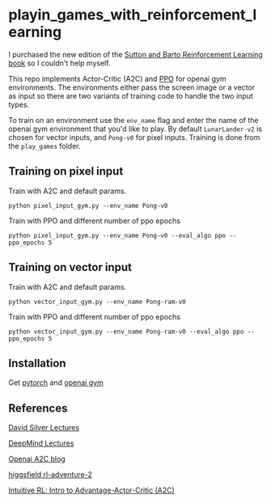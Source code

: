 # playin_games_with_reinforcement_learning

I purchased the new edition of the [Sutton and Barto Reinforcement Learning book](http://incompleteideas.net/book/the-book-2nd.html) so I couldn't help myself. 

This repo implements Actor-Critic (A2C) and [PPO](https://arxiv.org/pdf/1707.06347.pdf) for openai gym environments. The environments either pass the screen image or a vector as input so there are two variants of training code to handle the two input types. 

To train on an environment use the `env_name` flag and enter the name of the openai gym environment that you'd like to play. By default `LunarLander-v2` is chosen for vector inputs, and `Pong-v0` for pixel inputs. Training is done from the `play_games` folder. 

## Training on pixel input 

Train with A2C and default params.

```
python pixel_input_gym.py --env_name Pong-v0 
```

Train with PPO and different number of ppo epochs
```
python pixel_input_gym.py --env_name Pong-v0 --eval_algo ppo --ppo_epochs 5
```

## Training on vector input 

Train with A2C and default params.

```
python vector_input_gym.py --env_name Pong-ram-v0 
```

Train with PPO and different number of ppo epochs
```
python vector_input_gym.py --env_name Pong-ram-v0 --eval_algo ppo --ppo_epochs 5
```

## Installation

Get [pytorch](https://pytorch.org/) and [openai gym](https://gym.openai.com/)

## References

[David Silver Lectures](https://www.youtube.com/playlist?list=PLqYmG7hTraZDM-OYHWgPebj2MfCFzFObQ)

[DeepMind Lectures](https://www.youtube.com/playlist?list=PLqYmG7hTraZDNJre23vqCGIVpfZ_K2RZs)

[Openai A2C blog](https://blog.openai.com/baselines-acktr-a2c/#a2canda3c)

[higgsfield rl-adventure-2](https://github.com/higgsfield/RL-Adventure-2/blob/master/1.actor-critic.ipynb)

[Intuitive RL: Intro to Advantage-Actor-Critic (A2C)](https://hackernoon.com/intuitive-rl-intro-to-advantage-actor-critic-a2c-4ff545978752)